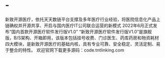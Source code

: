 # -
新致开源医疗，依托天天数链平台支撑及多年医疗行业经验，将医院信息化产品上链确权并开源共享、开启与国内医疗IT公司联合运营的新模式
2022年6月正式发布“国内首款开源医疗软件发行版V1.0” “新致开源医疗软件发行版V1.0”是旗舰版，B/S架构、开箱即用，该版本包括挂号收费、门诊医生、药库药房和物资耗材四大模块，是新致开源医疗的基础内核，具有专业可靠、安全稳定、灵活定制、易于整合的特性。
欢迎官网下载更多源码：code.tntlinking.com
